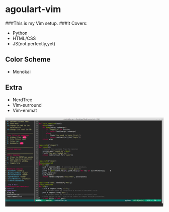 # agoulart-vim
###This is my Vim setup.
###It Covers:

- Python
- HTML/CSS
- JS(not perfectly,yet)

## Color Scheme
- Monokai

## Extra

- NerdTree
- Vim-surround
- Vim-emmat

![](https://raw.githubusercontent.com/agoulart/images/master/foto.png)
